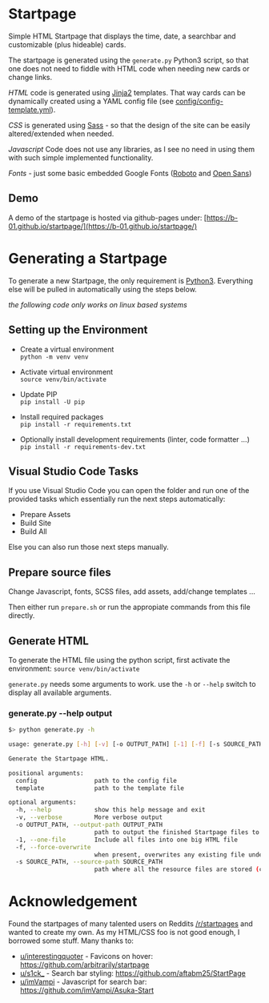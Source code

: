 # Startpage

Simple HTML Startpage that displays the time, date, a searchbar and customizable (plus hideable) cards.

The startpage is generated using the `generate.py` Python3 script, so that one does not need to fiddle with HTML code when needing new cards or change links.

*HTML* code is generated using [Jinja2](https://jinja.palletsprojects.com/en/2.11.x/) templates. That way cards can be dynamically created using a YAML config file (see [config/config-template.yml](config/config-template.yml)).

*CSS* is generated using [Sass](https://sass-lang.com/) - so that the design of the site can be easily altered/extended when needed.

*Javascript* Code does not use any libraries, as I see no need in using them with such simple implemented functionality.

*Fonts* - just some basic embedded Google Fonts ([Roboto](https://fonts.google.com/specimen/Roboto) and [Open Sans](https://fonts.google.com/specimen/Open+Sans))

## Demo

A demo of the startpage is hosted via github-pages under: [https://b-01.github.io/startpage/](https://b-01.github.io/startpage/)

# Generating a Startpage

To generate a new Startpage, the only requirement is [Python3](https://www.python.org/downloads/). Everything else will be pulled in automatically using the steps below.

*the following code only works on linux based systems*

## Setting up the Environment

- Create a virtual environment  
  `python -m venv venv`

- Activate virtual environment  
  `source venv/bin/activate`

- Update PIP  
  `pip install -U pip`

- Install required packages  
  `pip install -r requirements.txt`

- Optionally install development requirements (linter, code formatter ...)  
  `pip install -r requirements-dev.txt`

## Visual Studio Code Tasks

If you use Visual Studio Code you can open the folder and run one of the provided tasks which essentially run the next steps automatically:
- Prepare Assets
- Build Site
- Build All

Else you can also run those next steps manually.

## Prepare source files

Change Javascript, fonts, SCSS files, add assets, add/change templates ...

Then either run `prepare.sh` or run the appropiate commands from this file directly.

## Generate HTML

To generate the HTML file using the python script, first activate the environment: `source venv/bin/activate`

`generate.py` needs some arguments to work. use the `-h` or `--help` switch to display all available arguments.


### generate.py --help output
```sh
$> python generate.py -h

usage: generate.py [-h] [-v] [-o OUTPUT_PATH] [-1] [-f] [-s SOURCE_PATH] config template

Generate the Startpage HTML.

positional arguments:
  config                path to the config file
  template              path to the template file

optional arguments:
  -h, --help            show this help message and exit
  -v, --verbose         More verbose output
  -o OUTPUT_PATH, --output-path OUTPUT_PATH
                        path to output the finished Startpage files to
  -1, --one-file        Include all files into one big HTML file
  -f, --force-overwrite
                        when present, overwrites any existing file under 'output_path'
  -s SOURCE_PATH, --source-path SOURCE_PATH
                        path where all the resource files are stored (css, js, img etc.)
```

# Acknowledgement

Found the startpages of many talented users on Reddits [/r/startpages](https://www.reddit.com/r/startpages/) and wanted to create my own. As my HTML/CSS foo is not good enough, I borrowed some stuff. Many thanks to:

- [u/interestingquoter](https://www.reddit.com/user/interestingquoter/) - Favicons on hover: https://github.com/arbitrarily/startpage
- [u/s1ck_](https://www.reddit.com/user/s1ck_/) - Search bar styling: https://github.com/aftabm25/StartPage
- [u/imVampi](https://www.reddit.com/user/imVampi/) - Javascript for search bar: https://github.com/imVampi/Asuka-Start
